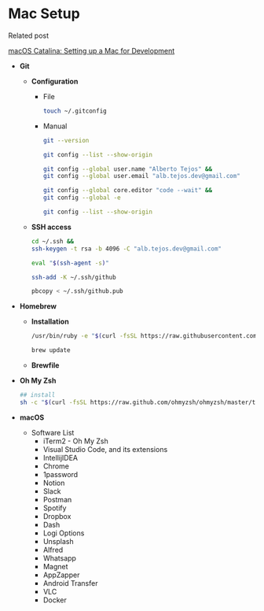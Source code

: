 # Mac Setup

Related post

[macOS Catalina: Setting up a Mac for Development](https://www.taniarascia.com/setting-up-a-brand-new-mac-for-development/)


- **Git**
    - **Configuration**
        - File

            ```bash
            touch ~/.gitconfig
            ```

        - Manual

            ```bash
            git --version
            ```

            ```bash
            git config --list --show-origin
            ```

            ```bash
            git config --global user.name "Alberto Tejos" &&
            git config --global user.email "alb.tejos.dev@gmail.com" 
            ```

            ```bash
            git config --global core.editor "code --wait" &&
            git config --global -e
            ```

            ```bash
            git config --list --show-origin
            ```

    - **SSH access**

        ```bash
        cd ~/.ssh && 
        ssh-keygen -t rsa -b 4096 -C "alb.tejos.dev@gmail.com"
        ```

        ```bash
        eval "$(ssh-agent -s)"
        ```

        ```bash
        ssh-add -K ~/.ssh/github
        ```

        ```bash
        pbcopy < ~/.ssh/github.pub
        ```

- **Homebrew**
    - **Installation**

        ```bash
        /usr/bin/ruby -e "$(curl -fsSL https://raw.githubusercontent.com/Homebrew/install/master/install)"
        ```

        ```bash
        brew update
        ```

    - **Brewfile**
- **Oh My Zsh**

    ```bash
    ## install
    sh -c "$(curl -fsSL https://raw.github.com/ohmyzsh/ohmyzsh/master/tools/install.sh)"
    ```

- **macOS**
    - Software List
        - iTerm2 - Oh My Zsh
        - Visual Studio Code, and its extensions
        - IntellijIDEA
        - Chrome
        - 1password
        - Notion
        - Slack
        - Postman
        - Spotify
        - Dropbox
        - Dash
        - Logi Options
        - Unsplash
        - Alfred
        - Whatsapp
        - Magnet
        - AppZapper
        - Android Transfer
        - VLC
        - Docker